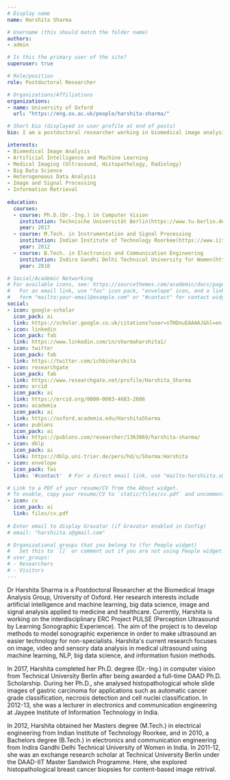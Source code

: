 ```yaml
---
# Display name
name: Harshita Sharma

# Username (this should match the folder name)
authors:
- admin

# Is this the primary user of the site?
superuser: true

# Role/position
role: Postdoctoral Researcher 

# Organizations/Affiliations
organizations:
- name: University of Oxford
  url: "https://eng.ox.ac.uk/people/harshita-sharma/"

# Short bio (displayed in user profile at end of posts)
bio: I am a postdoctoral researcher working in biomedical image analysis. My research interests include biomedical image analysis, artificial intelligence and machine learning, big data science, image and signal processing applied to medicine and healthcare.

interests:
- Biomedical Image Analysis
- Artificial Intelligence and Machine Learning 
- Medical Imaging (Ultrasound, Histopathology, Radiology)
- Big Data Science
- Heterogeneous Data Analysis
- Image and Signal Processing
- Information Retrieval
  
education:
  courses:
  - course: Ph.D.(Dr.-Ing.) in Computer Vision
    institution: Technische Universität Berlin(https://www.tu-berlin.de/menue/home/)
    year: 2017
  - course: M.Tech. in Instrumentation and Signal Processing 
    institution: Indian Institute of Technology Roorkee(https://www.iitr.ac.in/)
    year: 2012
  - course: B.Tech. in Electronics and Communication Engineering
    institution: Indira Gandhi Delhi Technical University for Women(https://www.igdtuw.ac.in/)
    year: 2010

# Social/Academic Networking
# For available icons, see: https://sourcethemes.com/academic/docs/page-builder/#icons
#   For an email link, use "fas" icon pack, "envelope" icon, and a link in the
#   form "mailto:your-email@example.com" or "#contact" for contact widget.
social:
- icon: google-scholar
  icon_pack: ai
  link: https://scholar.google.co.uk/citations?user=sTHDnuEAAAAJ&hl=en
- icon: linkedin
  icon_pack: fab
  link: https://www.linkedin.com/in/sharmaharshita1/
- icon: twitter
  icon_pack: fab
  link: https://twitter.com/ichbinharshita
- icon: researchgate
  icon_pack: fab
  link: https://www.researchgate.net/profile/Harshita_Sharma
- icon: orcid
  icon_pack: ai
  link: https://orcid.org/0000-0003-4683-2606
- icon: academia
  icon_pack: ai
  link: https://oxford.academia.edu/HarshitaSharma
- icon: publons
  icon_pack: ai
  link: https://publons.com/researcher/1363869/harshita-sharma/
- icon: dblp
  icon_pack: ai
  link: https://dblp.uni-trier.de/pers/hd/s/Sharma:Harshita
- icon: envelope
  icon_pack: fas
  link: '#contact'  # For a direct email link, use "mailto:harshiita.s@gmail.com".

# Link to a PDF of your resume/CV from the About widget.
# To enable, copy your resume/CV to `static/files/cv.pdf` and uncomment the lines below.
- icon: cv
  icon_pack: ai
  link: files/cv.pdf
  
# Enter email to display Gravatar (if Gravatar enabled in Config)
# email: "harshiita.s@gmail.com"

# Organizational groups that you belong to (for People widget)
#   Set this to `[]` or comment out if you are not using People widget.
# user_groups:
# - Researchers
# - Visitors
---
```


Dr Harshita Sharma is a Postdoctoral Researcher at the Biomedical Image Analysis Group, University of Oxford. Her research interests include artificial intelligence and machine learning, big data science, image and signal analysis applied to medicine and healthcare. Currently, Harshita is working on the interdisciplinary ERC Project PULSE (Perception Ultrasound by Learning Sonographic Experience). The aim of the project is to develop methods to model sonographic experience in order to make ultrasound an easier technology for non-specialists. Harshita's current research focuses on image, video and sensory data analysis in medical ultrasound using machine learning, NLP, big data science, and information fusion methods.

In 2017, Harshita completed her Ph.D. degree (Dr.-Ing.) in computer vision from Technical University Berlin after being awarded a full-time DAAD Ph.D. Scholarship. During her Ph.D., she analysed histopathological whole slide images of gastric carcinoma for applications such as automatic cancer grade classification, necrosis detection and cell nuclei classification. In 2012-13, she was a lecturer in electronics and communication engineering at Jaypee Institute of Information Technology in India.

In 2012, Harshita obtained her Masters degree (M.Tech.) in electrical engineering from Indian Institute of Technology Roorkee, and in 2010, a Bachelors degree (B.Tech.) in electronics and communication engineering from Indira Gandhi Delhi Technical University of Women in India. In 2011-12, she was an exchange research scholar at Technical University Berlin under the DAAD-IIT Master Sandwich Programme. Here, she explored histopathological breast cancer biopsies for content-based image retrival.

